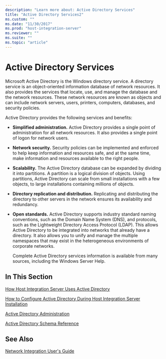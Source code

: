 ```yaml
---
description: "Learn more about: Active Directory Services"
title: "Active Directory Services2"
ms.custom: ""
ms.date: "11/30/2017"
ms.prod: "host-integration-server"
ms.reviewer: ""
ms.suite: ""
ms.topic: "article"
---
```

# Active Directory Services
Microsoft Active Directory is the Windows directory service. A directory service is an object-oriented information database of network resources. It also provides the services that locate, use, and manage the database and the network resources. These network resources are known as objects and can include network servers, users, printers, computers, databases, and security policies.  
  
 Active Directory provides the following services and benefits:  
  
- **Simplified administration.** Active Directory provides a single point of administration for all network resources. It also provides a single point of logon for network users.  
  
- **Network security.** Security policies can be implemented and enforced to help keep information and resources safe, and at the same time, make information and resources available to the right people.  
  
- **Scalability.** The Active Directory database can be expanded by dividing it into partitions. A partition is a logical division of objects. Using partitions, Active Directory can scale from small installations with a few objects, to large installations containing millions of objects.  
  
- **Directory replication and distribution.** Replicating and distributing the directory to other servers in the network ensures its availability and redundancy.  
  
- **Open standards.** Active Directory supports industry standard naming conventions, such as the Domain Name System (DNS), and protocols, such as the Lightweight Directory Access Protocol (LDAP). This allows Active Directory to be integrated into networks that already have a directory. It also allows you to unify and manage the multiple namespaces that may exist in the heterogeneous environments of corporate networks.  
  
  Complete Active Directory services information is available from many sources, including the Windows Server Help.
  
## In This Section  
 [How Host Integration Server Uses Active Directory](../core/how-host-integration-server-uses-active-directory2.md)  
  
 [How to Configure Active Directory During Host Integration Server Installation](../core/how-to-configure-active-directory-during-host-integration-server-installation1.md)  
  
 [Active Directory Administration](../core/active-directory-administration2.md)  
  
 [Active Directory Schema Reference](../core/active-directory-schema-reference2.md)  
  
## See Also  
 [Network Integration User's Guide](../core/network-integration-user-s-guide2.md)
